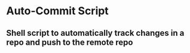 # Auto-Commit Script

## Shell script to automatically track changes in a repo and push to the remote repo


